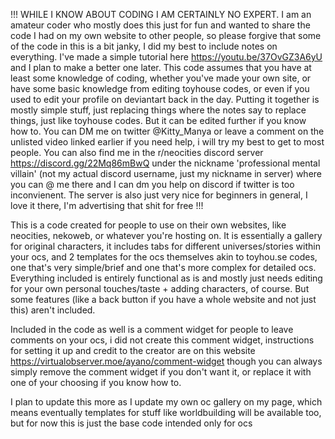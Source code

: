 !!! WHILE I KNOW ABOUT CODING I AM CERTAINLY NO EXPERT. I am an amateur coder who mostly does this just for fun and wanted to share the code I had on my own website to other people, so please forgive that some of the code in this is a bit janky, I did my best to include notes on everything. I've made a simple tutorial here https://youtu.be/37OvGZ3A6yU and I plan to make a better one later. This code assumes that you have at least some knowledge of coding, whether you've made your own site, or have some basic knowledge from editing toyhouse codes, or even if you used to edit your profile on deviantart back in the day. Putting it together is mostly simple stuff, just replacing things where the notes say to replace things, just like toyhouse codes. But it can be edited further if you know how to. You can DM me on twitter @Kitty_Manya or leave a comment on the unlisted video linked earlier if you need help, i will try my best to get to most people. You can also find me in the r/neocities discord server https://discord.gg/22Mq86mBwQ under the nickname 'professional mental villain' (not my actual discord username, just my nickname in server) where you can @ me there and I can dm you help on discord if twitter is too inconvienent. The server is also just very nice for beginners in general, I love it there, I'm advertising that shit for free !!!

This is a code created for people to use on their own websites, like neocities, nekoweb, or whatever you're hosting on. It is essentially a gallery for original characters, it includes tabs for different universes/stories within your ocs, and 2 templates for the ocs themselves akin to toyhou.se codes, one that's very simple/brief and one that's more complex for detailed ocs. Everything included is entirely functional as is and mostly just needs editing for your own personal touches/taste + adding characters, of course. But some features (like a back button if you have a whole website and not just this) aren't included.

Included in the code as well is a comment widget for people to leave comments on your ocs, i did not create this comment widget, instructions for setting it up and credit to the creator are on this website https://virtualobserver.moe/ayano/comment-widget though you can always simply remove the comment widget if you don't want it, or replace it with one of your choosing if you know how to. 

I plan to update this more as I update my own oc gallery on my page, which means eventually templates for stuff like worldbuilding will be available too, but for now this is just the base code intended only for ocs
